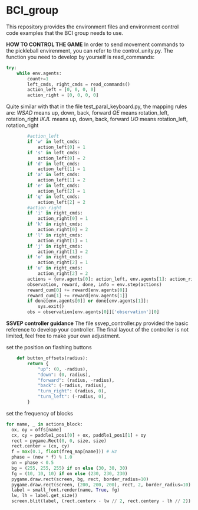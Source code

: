 # BCI_group
This repository provides the environment files and environment control code examples that the BCI group needs to use.

**HOW TO CONTROL THE GAME**
In order to send movement commands to the pickleball envirenment, you can refer to the control_unity.py. 
  The function you need to develop by yourself is read_commands: 
```python
try:
    while env.agents:
        count+=1
        left_cmds, right_cmds = read_commands()
        action_left = [0, 0, 0, 0]
        action_right = [0, 0, 0, 0]


```
Quite similar with that in the file test_paral_keyboard.py, the mapping rules are: 
*WSAD* means up, down, back, forward
*QE* means rotation_left, rotation_right
*IKJL* means up, down, back, forward
*UO* means rotation_left, rotation_right

```python
        #action_left
        if 'w' in left_cmds:
            action_left[0] = 1
        if 's' in left_cmds:
            action_left[0] = 2
        if 'd' in left_cmds:
            action_left[1] = 1
        if 'a' in left_cmds:
            action_left[1] = 2
        if 'e' in left_cmds:
            action_left[2] = 1
        if 'q' in left_cmds:
            action_left[2] = 2
        #action_right
        if 'i' in right_cmds:
            action_right[0] = 1
        if 'k' in right_cmds:
            action_right[0] = 2
        if 'l' in right_cmds:
            action_right[1] = 1
        if 'j' in right_cmds:
            action_right[1] = 2
        if 'o' in right_cmds:
            action_right[2] = 1
        if 'u' in right_cmds:
            action_right[2] = 2
        actions = {env.agents[0]: action_left, env.agents[1]: action_right}
        observation, reward, done, info = env.step(actions)
        reward_cum[0] += reward[env.agents[0]]
        reward_cum[1] += reward[env.agents[1]]
        if done[env.agents[0]] or done[env.agents[1]]:
            sys.exit()
        obs = observation[env.agents[0]]['observation'][0]
```

**SSVEP controller guidance**
The file ssvep_controller.py provided the basic reference to develop your controller.
The final layout of the controller is not limited, feel free to make your own adjustment.

set the position on flashing buttons
```python
    def button_offsets(radius):
        return {
            "up": (0, -radius),
            "down": (0, radius),
            "forward": (radius, -radius),
            "back": (-radius, radius),
            "turn_right": (radius, 0),
            "turn_left": (-radius, 0),
        }
```

set the frequency of blocks
```python
for name, _ in actions_block:
  ox, oy = offs[name]
  cx, cy = paddle1_pos1[0] + ox, paddle1_pos1[1] + oy
  rect = pygame.Rect(0, 0, size, size)
  rect.center = (cx, cy)
  f = max(0.1, float(freq_map[name])) # Hz
  phase = (now * f) % 1.0
  on = phase < 0.5
  bg = (255, 255, 255) if on else (30, 30, 30)
  fg = (10, 10, 10) if on else (230, 230, 230)
  pygame.draw.rect(screen, bg, rect, border_radius=10)
  pygame.draw.rect(screen, (200, 200, 200), rect, 2, border_radius=10)
  label = small_font.render(name, True, fg)
  lw, lh = label.get_size()
  screen.blit(label, (rect.centerx - lw // 2, rect.centery - lh // 2))
```
